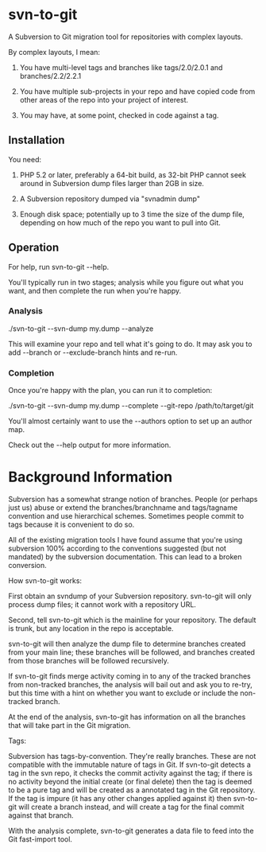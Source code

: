 svn-to-git
==========

A Subversion to Git migration tool for repositories with complex layouts.

By complex layouts, I mean:

1.  You have multi-level tags and branches like tags/2.0/2.0.1 and
    branches/2.2/2.2.1

2.  You have multiple sub-projects in your repo and have copied code
    from other areas of the repo into your project of interest.

3.  You may have, at some point, checked in code against a tag.

Installation
------------

You need:

1.  PHP 5.2 or later, preferably a 64-bit build, as 32-bit PHP cannot seek
    around in Subversion dump files larger than 2GB in size.

2.  A Subversion repository dumped via "svnadmin dump"

3.  Enough disk space; potentially up to 3 time the size of the dump file,
    depending on how much of the repo you want to pull into Git.

Operation
---------

For help, run svn-to-git --help.

You'll typically run in two stages; analysis while you figure out what you
want, and then complete the run when you're happy.

### Analysis ###

   ./svn-to-git --svn-dump my.dump --analyze

This will examine your repo and tell what it's going to do.  It may ask you
to add --branch or --exclude-branch hints and re-run.

### Completion ###

Once you're happy with the plan, you can run it to completion:

   ./svn-to-git --svn-dump my.dump --complete --git-repo /path/to/target/git

You'll almost certainly want to use the --authors option to set up an
author map.

Check out the --help output for more information.

Background Information
======================

Subversion has a somewhat strange notion of branches.  People (or perhaps just
us) abuse or extend the branches/branchname and tags/tagname convention and use
hierarchical schemes.  Sometimes people commit to tags because it is convenient
to do so.

All of the existing migration tools I have found assume that you're using
subversion 100% according to the conventions suggested (but not mandated) by
the subversion documentation.  This can lead to a broken conversion.

How svn-to-git works:

First obtain an svndump of your Subversion repository.  svn-to-git will only
process dump files; it cannot work with a repository URL.

Second, tell svn-to-git which is the mainline for your repository.  The default
is trunk, but any location in the repo is acceptable.

svn-to-git will then analyze the dump file to determine branches created from
your main line; these branches will be followed, and branches created from
those branches will be followed recursively.

If svn-to-git finds merge activity coming in to any of the tracked branches
from non-tracked branches, the analysis will bail out and ask you to re-try,
but this time with a hint on whether you want to exclude or include the
non-tracked branch.

At the end of the analysis, svn-to-git has information on all the branches that
will take part in the Git migration.

Tags:

Subversion has tags-by-convention.  They're really branches.  These are not
compatible with the immutable nature of tags in Git.  If svn-to-git detects a
tag in the svn repo, it checks the commit activity against the tag; if there is
no activity beyond the initial create (or final delete) then the tag is deemed
to be a pure tag and will be created as a annotated tag in the Git repository.
If the tag is impure (it has any other changes applied against it) then
svn-to-git will create a branch instead, and will create a tag for the final
commit against that branch.

With the analysis complete, svn-to-git generates a data file to feed into the
Git fast-import tool.


